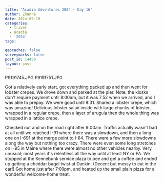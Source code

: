 ```yaml
---
title: "Acadia Adventures 2024 – Day 16"
author: Zhanna
date: 2024-09-19
categories: 
  - travel
  - acadia
  - '2024'
tags:

geocaches: false
surveymarks: false
post_id: 14450
layout: post
---
```


P9191745.JPG
P9191751.JPG

Got a relatively early start, got everything packed up and then went for lobster crepes. We drove down and parked at the pier. Note: the kiosks don't require payment until 8:00am, but it was 7:52 when we arrived, and I was able to prepay. We were good until 8:31. Shared a lobster crepe, which was amazing! Delicious lobster salad inside with large chunks of lobster, wrapped in a regular crepe, then a layer of arugula then the whole thing was wrapped in a lattice crepe. 

Checked out and on the road right after 9:00am. Traffic actually wasn't bad at all until we reached I-91 where there was a slowdown, and then a long one on I-691 at the merge point to I-84. There were a few more slowdowns along the way but nothing too crazy. There were even some long stretches on I-95 in Maine where there were almost no other vehicles nearby. Very unusual; most years it's relentless all the way until at least NY or PA. We stopped at the Kennebunk service plaza to pee and get a coffee and ended up getting a cheddar bagel twist at Dunkin. (Decent but messy to eat in the car!) Got home just after 7:00pm, and heated up the small plain pizza for a wonderful welcome-home treat.